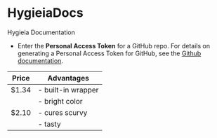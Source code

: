 # HygieiaDocs
Hygieia Documentation
 - Enter the **Personal Access Token** for a GitHub repo. For details on generating a Personal Access Token for GitHub, see the [Github documentation](https://help.github.com/articles/creating-a-personal-access-token-for-the-command-line/).
   

| Price         | Advantages         |
|---------------|--------------------|
| $1.34         | - built-in wrapper |
|               | - bright color     |
| $2.10         | - cures scurvy     |
|               | - tasty            |
